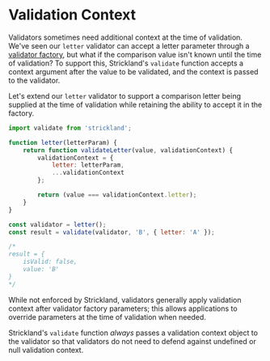 # Validation Context

Validators sometimes need additional context at the time of validation. We've seen our `letter` validator can accept a letter parameter through a [validator factory](ValidatorFactories.md), but what if the comparison value isn't known until the time of validation? To support this, Strickland's `validate` function accepts a context argument after the value to be validated, and the context is passed to the validator.

Let's extend our `letter` validator to support a comparison letter being supplied at the time of validation while retaining the ability to accept it in the factory.

``` jsx
import validate from 'strickland';

function letter(letterParam) {
    return function validateLetter(value, validationContext) {
        validationContext = {
            letter: letterParam,
            ...validationContext
        };

        return (value === validationContext.letter);
    }
}

const validator = letter();
const result = validate(validator, 'B', { letter: 'A' });

/*
result = {
    isValid: false,
    value: 'B'
}
*/
```

While not enforced by Strickland, validators generally apply validation context after validator factory parameters; this allows applications to override parameters at the time of validation when needed.

Strickland's `validate` function *always* passes a validation context object to the validator so that validators do not need to defend against undefined or null validation context.
